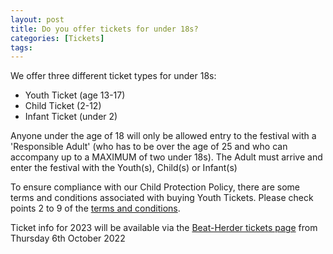 ```yaml
---
layout: post
title: Do you offer tickets for under 18s?
categories: [Tickets]
tags: 
---
```


We offer three different ticket types for under 18s:

* Youth Ticket (age 13-17)
* Child Ticket (2-12) 
* Infant Ticket (under 2)

Anyone under the age of 18 will only be allowed entry to the festival with a 'Responsible Adult' (who has to be over the age of 25 and who can accompany up to a MAXIMUM of two under 18s). The Adult must arrive and enter the festival with the Youth(s), Child(s) or Infant(s)

To ensure compliance with our Child Protection Policy, there are some terms and conditions associated with buying Youth Tickets. Please check points 2 to 9 of the [terms and conditions](http://beatherder.co.uk/terms).


Ticket info for 2023 will be available via the [Beat-Herder tickets page](https://tickets.beatherder.co.uk/) from Thursday 6th October 2022